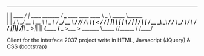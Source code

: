   
  ___          __                    _____                         ________ _______   ________ _________
 |   |  ____ _/  |_   ____ _______ _/ ____\_____     ____   ____   \_____  \\   _  \  \_____  \\______  \
 |   | /    \\   __\_/ __ \\_  __ \\   __\ \__  \  _/ ___\_/ __ \   /  ____//  /_\  \   _(__  <    /    /
 |   ||   |  \|  |  \  ___/ |  | \/ |  |    / __ \_\  \___\  ___/  /       \\  \_/   \ /       \  /    /
 |___||___|  /|__|   \___  >|__|    |__|   (____  / \___  >\___  > \_______ \\_____  //______  / /____/

Client for the interface 2037 project write in HTML, Javascript (JQuery) & CSS (bootstrap)
